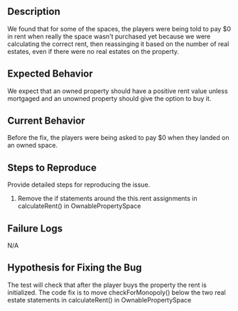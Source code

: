 ## Description

We found that for some of the spaces, the players were being told to pay $0 in rent when really the space wasn't purchased yet because we were calculating the correct rent, then reassinging it based on the number of real estates, even if there were no real estates on the property.

## Expected Behavior

We expect that an owned property should have a positive rent value unless mortgaged and an unowned property should give the option to buy it.

## Current Behavior

Before the fix, the players were being asked to pay $0 when they landed on an owned space.

## Steps to Reproduce

Provide detailed steps for reproducing the issue.

 1. Remove the if statements around the this.rent assignments in calculateRent() in OwnablePropertySpace

## Failure Logs

N/A

## Hypothesis for Fixing the Bug

The test will check that after the player buys the property the rent is initialized. The code fix is to move checkForMonopoly() below the two real estate statements in calculateRent() in OwnablePropertySpace